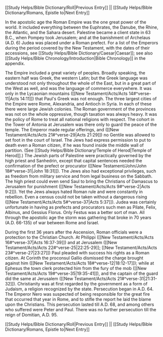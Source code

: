 [[Study Helps/Bible Dictionary/Roll|Previous Entry]]  ||  [[Study Helps/Bible Dictionary/Romans, Epistle to|Next Entry]]

 In the apostolic age the Roman Empire was the one great power of the world. It included everything between the Euphrates, the Danube, the Rhine, the Atlantic, and the Sahara desert. Palestine became a client state in 63 B.C., when Pompey took Jerusalem; and at the banishment of Archelaus (A.D. 6) Judea was placed under a Roman prefect. For a list of the Emperors during the period covered by the New Testament, with the dates of their accessions, see [[Study Helps/Bible Dictionary/Caesar|Caesar]]; see also [[Study Helps/Bible Chronology/Introduction|Bible Chronology]] in the appendix.

 The Empire included a great variety of peoples. Broadly speaking, the eastern half was Greek, the western Latin; but the Greek language was understood not only throughout the whole of the East, but in a great part of the West as well, and was the language of commerce everywhere. It was only in the Lycaonian mountains ([[New Testament/Acts/Acts 14#^verse-11|Acts 14:11]]) that Paul's Greek was not enough. The three largest cities of the Empire were Rome, Alexandria, and Antioch in Syria. In each of these there were large Jewish colonies. The Roman government of the provinces was not on the whole oppressive, though taxation was always heavy. It was the policy of Rome to treat all national religions with respect. The cohort in the Tower of Antonia at Jerusalem was there only to guard the peace of the temple. The Emperor made regular offerings, and ([[New Testament/Acts/Acts 21#^verse-29|Acts 21:29]]) no Gentile was allowed to set foot in the court of Israel. The Jews had express permission to put to death even a Roman citizen, if he was found inside the middle wall of partition. (See [[Study Helps/Bible Dictionary/Temple of Herod|Temple of Herod]].) The Jewish parts of Palestine were practically governed by the high priest and Sanhedrin, except that capital sentences needed the confirmation of the prefect or procurator ([[New Testament/John/John 18#^verse-31|John 18:31]]). The Jews also had exceptional privileges, such as freedom from military service and from legal business on the Sabbath. The high priest could even send Saul to bring the Christians of Damascus to Jerusalem for punishment ([[New Testament/Acts/Acts 9#^verse-2|Acts 9:2]]). Yet the Jews always hated Roman rule and were constantly in rebellion. Even a census could not be taken without a dangerous rising ([[New Testament/Acts/Acts 5#^verse-37|Acts 5:37]]). Judea was certainly unfortunate in having as prefects and procurators such men as Pilate, Felix, Albinus, and Gessius Florus. Only Festus was a better sort of man. All through the apostolic age the storm was gathering that broke in 70 years (A.D. 66-135) of war between Rome and Israel.

 During the first 36 years after the Ascension, Roman officials were a protection to the Christian Church. At Philippi ([[New Testament/Acts/Acts 16#^verse-37|Acts 16:37-39]]) and at Jerusalem ([[New Testament/Acts/Acts 22#^verse-25|22:25-29]]; [[New Testament/Acts/Acts 23#^verse-27|23:27]]) Paul pleaded with success his rights as a Roman citizen. At Corinth the proconsul Gallio dismissed the charge brought against him ([[New Testament/Acts/Acts 18#^verse-12|18:12-17]]); while at Ephesus the town clerk protected him from the fury of the mob ([[New Testament/Acts/Acts 19#^verse-35|19:35-41]]), and the captain of the guard did the same at Jerusalem ([[New Testament/Acts/Acts 21#^verse-31|21:31-32]]). Christianity was at first regarded by the government as a form of Judaism, a religion recognized by the state. Persecution began in A.D. 64. The Emperor Nero was suspected of being responsible for the great fire that occurred that year in Rome, and to stifle the report he laid the blame upon the Christians. This persecution lasted till A.D. 68, and among others who suffered were Peter and Paul. There was no further persecution till the reign of Domitian, A.D. 95.

[[Study Helps/Bible Dictionary/Roll|Previous Entry]]  ||  [[Study Helps/Bible Dictionary/Romans, Epistle to|Next Entry]]